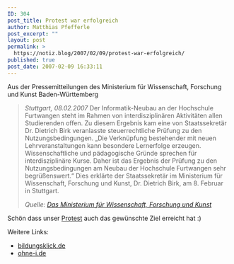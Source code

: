 ```yaml
---
ID: 304
post_title: Protest war erfolgreich
author: Matthias Pfefferle
post_excerpt: ""
layout: post
permalink: >
  https://notiz.blog/2007/02/09/protest-war-erfolgreich/
published: true
post_date: 2007-02-09 16:33:11
---
```

<!-- wp:paragraph -->
<p>Aus der Pressemitteilungen des Ministerium für Wissenschaft, Forschung und Kunst Baden-Württemberg</p>
<!-- /wp:paragraph -->

<!-- wp:quote -->
<blockquote class="wp-block-quote">
	<p><em>Stuttgart, 08.02.2007</em> Der Informatik-Neubau an der Hochschule Furtwangen steht im Rahmen von interdisziplinären Aktivitäten allen Studierenden offen. Zu diesem Ergebnis kam eine von Staatssekretär Dr. Dietrich Birk veranlasste steuerrechtliche Prüfung zu den Nutzungsbedingungen. „Die Verknüpfung bestehender mit neuen Lehrveranstaltungen kann besondere Lernerfolge erzeugen. Wissenschaftliche und pädagogische Gründe sprechen für interdisziplinäre Kurse. Daher ist das Ergebnis der Prüfung zu den Nutzungsbedingungen am Neubau der Hochschule Furtwangen sehr begrüßenswert.“ Dies erklärte der Staatssekretär im Ministerium für Wissenschaft, Forschung und Kunst, Dr. Dietrich Birk, am 8. Februar in Stuttgart.</p><cite>Quelle: <a href="http://mwk.baden-wuerttemberg.de/no_cache/service/presse/pressemitteilungen/presse-detail/article/492/75/490c44c804/">Das Ministerium für Wissenschaft, Forschung und Kunst</a></cite></blockquote>
<!-- /wp:quote -->

<!-- wp:paragraph -->
<p>Schön dass unser <a href="http://ohne-i.de">Protest</a> auch das gewünschte Ziel erreicht hat :)</p>
<!-- /wp:paragraph -->

<!-- wp:paragraph -->
<p>Weitere Links:</p>
<!-- /wp:paragraph -->

<!-- wp:list -->
<ul>
	<li><a href="http://bildungsklick.de/pm/51224/pruefung-der-nutzungsbedingungen-am-neubau-der-hochschule-furtwangen-abgeschlossen?class=nobr/">bildungsklick.de</a></li>
	<li><a href="http://ohne-i.de">ohne-i.de</a></li>
</ul>
<!-- /wp:list -->